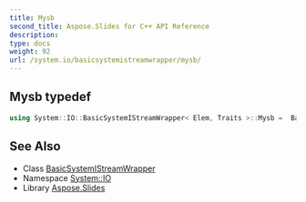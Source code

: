 ```yaml
---
title: Mysb
second_title: Aspose.Slides for C++ API Reference
description: 
type: docs
weight: 92
url: /system.io/basicsystemistreamwrapper/mysb/
---
```

## Mysb typedef




```cpp
using System::IO::BasicSystemIStreamWrapper< Elem, Traits >::Mysb =  BasicSystemIOStreamBuf<char_type, traits_type>
```

## See Also

* Class [BasicSystemIStreamWrapper](../)
* Namespace [System::IO](../../)
* Library [Aspose.Slides](../../../)